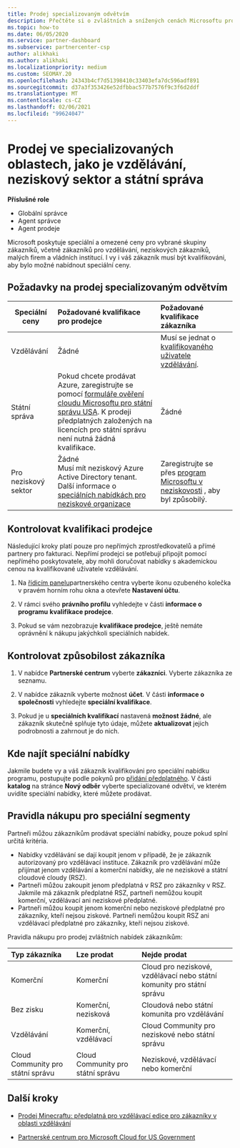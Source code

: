 ```yaml
---
title: Prodej specializovaným odvětvím
description: Přečtěte si o zvláštních a snížených cenách Microsoftu pro určité skupiny zákazníků, včetně vzdělávacích zákazníků, neziskových zákazníků a uživatelů z oblasti státní správy.
ms.topic: how-to
ms.date: 06/05/2020
ms.service: partner-dashboard
ms.subservice: partnercenter-csp
author: alikhaki
ms.author: alikhaki
ms.localizationpriority: medium
ms.custom: SEOMAY.20
ms.openlocfilehash: 24343b4cf7d51398410c33403efa7dc596adf891
ms.sourcegitcommit: d37a3f353426e52dfbbac577b7576f9c3f6d2ddf
ms.translationtype: MT
ms.contentlocale: cs-CZ
ms.lasthandoff: 02/06/2021
ms.locfileid: "99624047"
---
```

# <a name="sell-to-specialized-industries-like-education-non-profit-and-government-users"></a>Prodej ve specializovaných oblastech, jako je vzdělávání, neziskový sektor a státní správa

**Příslušné role**

- Globální správce
- Agent správce
- Agent prodeje

Microsoft poskytuje speciální a omezené ceny pro vybrané skupiny zákazníků, včetně zákazníků pro vzdělávání, neziskových zákazníků, malých firem a vládních institucí. I vy i váš zákazník musí být kvalifikováni, aby bylo možné nabídnout speciální ceny. 

## <a name="requirements-to-sell-to-specialized-industries"></a>Požadavky na prodej specializovaným odvětvím

|**Speciální ceny**   |**Požadované kvalifikace pro prodejce**   |**Požadované kvalifikace zákazníka**   |
|----------------------------|:---------------------------------|:------------------------------------------|
|Vzdělávání   |Žádné   | Musí se jednat o [kvalifikovaného uživatele vzdělávání](https://www.microsoftvolumelicensing.com/DocumentSearch.aspx?Mode=3&DocumentTypeId=7).   |
|Státní správa   |Pokud chcete prodávat Azure, zaregistrujte se pomocí [formuláře ověření cloudu Microsoftu pro státní správu USA](https://azuregov.microsoft.com/csp). K prodeji předplatných založených na licencích pro státní správu není nutná žádná kvalifikace.|   Žádné|
|Pro neziskový sektor  |Žádné<br/> Musí mít neziskový Azure Active Directory tenant.<br/> Další informace o [speciálních nabídkách pro neziskové organizace](https://assetsprod.microsoft.com/mpn/nonprofit-skus-in-csp-faq.pdf)   |Zaregistrujte se přes [program Microsoftu v neziskovosti](https://nonprofit.microsoft.com/#/register) , aby byl způsobilý.   |

## <a name="check-your-reseller-qualifications"></a>Kontrolovat kvalifikaci prodejce

Následující kroky platí pouze pro nepřímých zprostředkovatelů a přímé partnery pro fakturaci. Nepřímí prodejci se potřebují připojit pomocí nepřímého poskytovatele, aby mohli doručovat nabídky s akademickou cenou na kvalifikované uživatele vzdělávání.

1. Na [řídicím panelu](https://partner.microsoft.com/dashboard)partnerského centra vyberte ikonu ozubeného kolečka v pravém horním rohu okna a otevřete **Nastavení účtu**.

2. V rámci svého **právního profilu** vyhledejte v části **informace o programu** **kvalifikace prodejce**.

3. Pokud se vám nezobrazuje **kvalifikace prodejce**, ještě nemáte oprávnění k nákupu jakýchkoli speciálních nabídek.

## <a name="check-the-customer-qualifications"></a>Kontrolovat způsobilost zákazníka

1. V nabídce **Partnerské centrum** vyberte **zákazníci**. Vyberte zákazníka ze seznamu.

2. V nabídce zákazník vyberte možnost **účet**. V části **informace o společnosti** vyhledejte **speciální kvalifikace**.

3. Pokud je u **speciálních kvalifikací** nastavená **možnost žádné**, ale zákazník skutečně splňuje tyto údaje, můžete **aktualizovat** jejich podrobnosti a zahrnout je do nich.

## <a name="where-to-find-special-offers"></a>Kde najít speciální nabídky

Jakmile budete vy a váš zákazník kvalifikováni pro speciální nabídku programu, postupujte podle pokynů pro [přidání předplatného](create-a-new-subscription.md). V části **katalog** na stránce **Nový odběr** vyberte specializované odvětví, ve kterém uvidíte speciální nabídky, které můžete prodávat.

## <a name="purchase-rules-for-special-segments"></a>Pravidla nákupu pro speciální segmenty

Partneři můžou zákazníkům prodávat speciální nabídky, pouze pokud splní určitá kritéria. 

- Nabídky vzdělávání se dají koupit jenom v případě, že je zákazník autorizovaný pro vzdělávací instituce. Zákazník pro vzdělávání může přijímat jenom vzdělávání a komerční nabídky, ale ne neziskové a státní cloudové cloudy (RSZ).
- Partneři můžou zakoupit jenom předplatná v RSZ pro zákazníky v RSZ. Jakmile má zákazník předplatné RSZ, partneři nemůžou koupit komerční, vzdělávací ani neziskové předplatné. 
- Partneři můžou koupit jenom komerční nebo neziskové předplatné pro zákazníky, kteří nejsou ziskové. Partneři nemůžou koupit RSZ ani vzdělávací předplatné pro zákazníky, kteří nejsou ziskové.

Pravidla nákupu pro prodej zvláštních nabídek zákazníkům:

|**Typ zákazníka**   |**Lze prodat**   |**Nejde prodat**   |
|:----------------------------|:---------------------------------|:------------------------------------------|
| Komerční |Komerční | Cloud pro neziskové, vzdělávací nebo státní komunity pro státní správu |
| Bez zisku |Komerční, nezisková | Cloudová nebo státní komunita pro vzdělávání |
| Vzdělávání |Komerční, vzdělávací | Cloud Community pro neziskové nebo státní správu |
| Cloud Community pro státní správu |Cloud Community pro státní správu | Neziskové, vzdělávací nebo komerční |

## <a name="next-steps"></a>Další kroky

- [Prodej Minecraftu: předplatná pro vzdělávací edice pro zákazníky v oblasti vzdělávání](minecraft-subscriptions.md)

- [Partnerské centrum pro Microsoft Cloud for US Government](partner-center-for-microsoft-us-govt-cloud.md)
